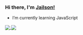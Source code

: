 ### Hi there, I'm [Jailson!](https://www.linkedin.com/in/jailsonmelodev)

- I’m currently learning JavaScript

<a href="https://github.com/JailsonMeloDev/">
  <img align="center" src="https://github-readme-stats.vercel.app/api?username=JailsonMeloDev&show_icons=true&title_color=DAD7CD&text_color=DAD7CD88&icon_color=1B2432&border_color=1B2432&bg_color=121420&border_radius=12" />
</a>
<a href="">
  <img align="center" src="https://github-readme-stats.vercel.app/api/top-langs/?username=JailsonMeloDev&title_color=DAD7CD&text_color=DAD7CD88&icon_color=1B2432&border_color=1B2432&bg_color=121420&border_radius=12" />
</a>

